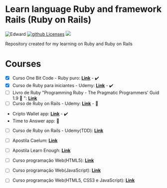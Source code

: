 # Learn language Ruby and framework Rails (Ruby on Rails)
![Edward](https://img.shields.io/badge/Courses-Edward-yellow.svg)  [![github Licenses][License-badge]][License] ![](https://img.shields.io/badge/Linguagem-Ruby-violet.svg)

Repository created for my learning on Ruby and Ruby on Rails

# Courses
- [X] Curso One Bit Code - Ruby puro: [**Link**](https://onebitcode.com/course/ruby-puro/) - :heavy_check_mark:
- [X] Curso de Ruby para iniciantes - Udemy: [**Link**](https://www.udemy.com/ruby-para-iniciantes/) - :heavy_check_mark:
- [ ] Livro de Ruby "Programming Ruby - The Pragmatic Programmers' Guid 1.9 :book: ": [**Link**](https://doc.lagout.org/programmation/Ruby/Programming%20Ruby%201.9%203rd%20Edition.pdf)
- [ ] Curso de Ruby on Rails - Udemy: [**Link**]( https://www.udemy.com/rubyonrails-5x/) - :construction:
 - Cripto Wallet app: [**Link**](https://crypto-wallet-edward.herokuapp.com/) - :heavy_check_mark:
 - Time to Answer app: :construction:
- [ ] Curso de Ruby on Rails - Udemy(TDD): [**Link**](https://www.udemy.com/rails-tdd/)
- [ ] Apostila Caelum: [**Link**](https://www.caelum.com.br/apostila-ruby-on-rails/)
- [ ] Apostila Learn Enough: [**Link**](https://www.learnenough.com/courses)
- [ ] Curso programação Web(HTML5): [**Link**](https://www.youtube.com/watch?v=epDCjksKMok&list=PLHz_AreHm4dlAnJ_jJtV29RFxnPHDuk9o)
- [ ] Curso programação Web(JavaScript): [**Link**](https://www.youtube.com/watch?v=Ptbk2af68e8&list=PLHz_AreHm4dlsK3Nr9GVvXCbpQyHQl1o1&index=4)
- [ ] Curso programação Web(HTML5, CSS3 e JavaScript): [**Link**](https://www.youtube.com/watch?v=EiZbhsVY2Dk&list=PLwgL9IEA0PxUjbhob9UMdpVq12sGrjgU6)


[License-badge]: https://img.shields.io/github/license/Edwardpg/learn-ruby.svg
[License]: https://opensource.org/licenses/MIT


